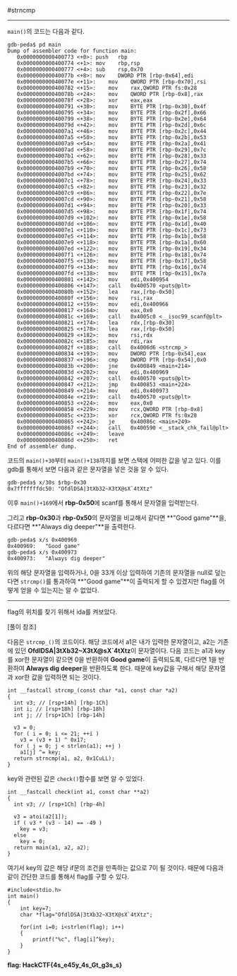 #strncmp

---

`main()`의 코드는 다음과 같다.

```assembly
gdb-peda$ pd main
Dump of assembler code for function main:
   0x0000000000400773 <+0>:	push   rbp
   0x0000000000400774 <+1>:	mov    rbp,rsp
   0x0000000000400777 <+4>:	sub    rsp,0x70
   0x000000000040077b <+8>:	mov    DWORD PTR [rbp-0x64],edi
   0x000000000040077e <+11>:	mov    QWORD PTR [rbp-0x70],rsi
   0x0000000000400782 <+15>:	mov    rax,QWORD PTR fs:0x28
   0x000000000040078b <+24>:	mov    QWORD PTR [rbp-0x8],rax
   0x000000000040078f <+28>:	xor    eax,eax
   0x0000000000400791 <+30>:	mov    BYTE PTR [rbp-0x30],0x4f
   0x0000000000400795 <+34>:	mov    BYTE PTR [rbp-0x2f],0x66
   0x0000000000400799 <+38>:	mov    BYTE PTR [rbp-0x2e],0x64
   0x000000000040079d <+42>:	mov    BYTE PTR [rbp-0x2d],0x6c
   0x00000000004007a1 <+46>:	mov    BYTE PTR [rbp-0x2c],0x44
   0x00000000004007a5 <+50>:	mov    BYTE PTR [rbp-0x2b],0x53
   0x00000000004007a9 <+54>:	mov    BYTE PTR [rbp-0x2a],0x41
   0x00000000004007ad <+58>:	mov    BYTE PTR [rbp-0x29],0x7c
   0x00000000004007b1 <+62>:	mov    BYTE PTR [rbp-0x28],0x33
   0x00000000004007b5 <+66>:	mov    BYTE PTR [rbp-0x27],0x74
   0x00000000004007b9 <+70>:	mov    BYTE PTR [rbp-0x26],0x58
   0x00000000004007bd <+74>:	mov    BYTE PTR [rbp-0x25],0x62
   0x00000000004007c1 <+78>:	mov    BYTE PTR [rbp-0x24],0x33
   0x00000000004007c5 <+82>:	mov    BYTE PTR [rbp-0x23],0x32
   0x00000000004007c9 <+86>:	mov    BYTE PTR [rbp-0x22],0x7e
   0x00000000004007cd <+90>:	mov    BYTE PTR [rbp-0x21],0x58
   0x00000000004007d1 <+94>:	mov    BYTE PTR [rbp-0x20],0x33
   0x00000000004007d5 <+98>:	mov    BYTE PTR [rbp-0x1f],0x74
   0x00000000004007d9 <+102>:	mov    BYTE PTR [rbp-0x1e],0x58
   0x00000000004007dd <+106>:	mov    BYTE PTR [rbp-0x1d],0x40
   0x00000000004007e1 <+110>:	mov    BYTE PTR [rbp-0x1c],0x73
   0x00000000004007e5 <+114>:	mov    BYTE PTR [rbp-0x1b],0x58
   0x00000000004007e9 <+118>:	mov    BYTE PTR [rbp-0x1a],0x60
   0x00000000004007ed <+122>:	mov    BYTE PTR [rbp-0x19],0x34
   0x00000000004007f1 <+126>:	mov    BYTE PTR [rbp-0x18],0x74
   0x00000000004007f5 <+130>:	mov    BYTE PTR [rbp-0x17],0x58
   0x00000000004007f9 <+134>:	mov    BYTE PTR [rbp-0x16],0x74
   0x00000000004007fd <+138>:	mov    BYTE PTR [rbp-0x15],0x7a
   0x0000000000400801 <+142>:	mov    edi,0x400954
   0x0000000000400806 <+147>:	call   0x400570 <puts@plt>
   0x000000000040080b <+152>:	lea    rax,[rbp-0x50]
   0x000000000040080f <+156>:	mov    rsi,rax
   0x0000000000400812 <+159>:	mov    edi,0x400966
   0x0000000000400817 <+164>:	mov    eax,0x0
   0x000000000040081c <+169>:	call   0x4005c0 <__isoc99_scanf@plt>
   0x0000000000400821 <+174>:	lea    rdx,[rbp-0x30]
   0x0000000000400825 <+178>:	lea    rax,[rbp-0x50]
   0x0000000000400829 <+182>:	mov    rsi,rdx
   0x000000000040082c <+185>:	mov    rdi,rax
   0x000000000040082f <+188>:	call   0x4006d6 <strcmp_>
   0x0000000000400834 <+193>:	mov    DWORD PTR [rbp-0x54],eax
   0x0000000000400837 <+196>:	cmp    DWORD PTR [rbp-0x54],0x0
   0x000000000040083b <+200>:	jne    0x400849 <main+214>
   0x000000000040083d <+202>:	mov    edi,0x400969
   0x0000000000400842 <+207>:	call   0x400570 <puts@plt>
   0x0000000000400847 <+212>:	jmp    0x400853 <main+224>
   0x0000000000400849 <+214>:	mov    edi,0x400973
   0x000000000040084e <+219>:	call   0x400570 <puts@plt>
   0x0000000000400853 <+224>:	mov    eax,0x0
   0x0000000000400858 <+229>:	mov    rcx,QWORD PTR [rbp-0x8]
   0x000000000040085c <+233>:	xor    rcx,QWORD PTR fs:0x28
   0x0000000000400865 <+242>:	je     0x40086c <main+249>
   0x0000000000400867 <+244>:	call   0x400590 <__stack_chk_fail@plt>
   0x000000000040086c <+249>:	leave  
   0x000000000040086d <+250>:	ret    
End of assembler dump.
```

코드의 `main()+30`부터 `main()+138`까지를 보면 스택에 어떠한 값을 넣고 있다. 이를 gdb를 통해서 보면 다음과 같은 문자열을 넣은 것을 알 수 있다.

    gdb-peda$ x/30s $rbp-0x30
    0x7fffffffdc50:	"OfdlDSA|3tXb32~X3tX@sX`4tXtz"

이후 `main()+169`에서 **rbp-0x50**에 scanf를 통해서 문자열을 입력받는다.

그리고 **rbp-0x30**과 **rbp-0x50**의 문자열을 비교해서 같다면 **"Good game"**을, 다르다면 **"Always dig deeper"**을 출력한다.

    gdb-peda$ x/s 0x400969
    0x400969:	"Good game"
    gdb-peda$ x/s 0x400973
    0x400973:	"Always dig deeper"

위의 해당 문자열을 입력하거나, 0을 33개 이상 입력하여 기존의 문자열을 null로 덮는다면 `strcmp()`를 통과하여 **"Good game"**이 출력되게 할 수 있겠지만 flag를 어떻게 얻을 수 있는지는 알 수 없었다.

---

flag의 위치를 찾기 위해서 ida를 켜보았다.

[풀이 참조]

다음은 `strcmp_()`의 코드이다. 해당 코드에서 a1은 내가 입력한 문자열이고, a2는 기존에 있던  **OfdlDSA|3tXb32~X3tX@sX`4tXtz**이 문자열이다. 다음 코드는 a1과 key를 xor한 문자열이 같으면 0을 반환하여 **Good game**이 출력되도록, 다르다면 1을 반환하여 **Always dig deeper**을 반환하도록 한다. 때문에 key값을 구해서 해당 문자열과 xor한 값을 입력하면 되는 것이다.


    int __fastcall strcmp_(const char *a1, const char *a2)
    {
      int v3; // [rsp+14h] [rbp-1Ch]
      int i; // [rsp+18h] [rbp-18h]
      int j; // [rsp+1Ch] [rbp-14h]
    
      v3 = 0;
      for ( i = 0; i <= 21; ++i )
    	v3 = (v3 + 1) ^ 0x17;
      for ( j = 0; j < strlen(a1); ++j )
    	a1[j] ^= key;
      return strncmp(a1, a2, 0x1CuLL);
    }
    

key와 관련된 값은 `check()`함수를 보면 알 수 있었다.
    
    int __fastcall check(int a1, const char **a2)
    {
      int v3; // [rsp+1Ch] [rbp-4h]
    
      v3 = atoi(a2[1]);
      if ( v3 * (v3 - 14) == -49 )
    	key = v3;
      else
    	key = 0;
      return main(a1, a2, a2);
    }

여기서 key의 값은 해당 if문의 조건을 만족하는 값으로 7이 될 것이다. 때문에 다음과 같이 간단한 코드를 통해서 flag를 구할 수 있다.


    #include<stdio.h>
    int main()
    {
    	int key=7;
    	char *flag="OfdlDSA|3tXb32~X3tX@sX`4tXtz";
    
    	for(int i=0; i<strlen(flag); i++)
    	{
    		printf("%c", flag[i]^key);
    	}
    }


**flag: HackCTF{4s\_e45y\_4s\_Gt\_g3s\_s}**